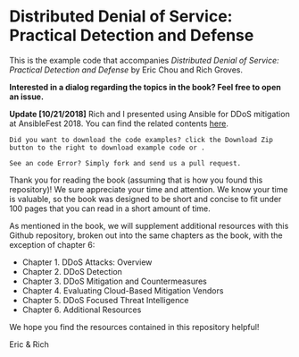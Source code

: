 Distributed Denial of Service: Practical Detection and Defense
==========

This is the example code that accompanies *Distributed Denial of Service: Practical Detection and Defense* by Eric Chou and Rich Groves. 

**Interested in a dialog regarding the topics in the book? Feel free to open an issue.**

**Update [10/21/2018]** Rich and I presented using Ansible for DDoS mitigation at AnsibleFest 2018. You can find the related contents [here](https://github.com/a10networks/ansiblefest2018). 

```
Did you want to download the code examples? click the Download Zip button to the right to download example code or .

See an code Error? Simply fork and send us a pull request.
```
Thank you for reading the book (assuming that is how you found this repository)! We sure appreciate your time and attention. We know your time is valuable, so the book was designed to be short and concise to fit under 100 pages that you can read in a short amount of time.

As mentioned in the book, we will supplement additional resources with this Github repository, broken out into the same chapters as the book, with the exception of chapter 6: 

- Chapter 1. DDoS Attacks: Overview
- Chapter 2. DDoS Detection
- Chapter 3. DDoS Mitigation and Countermeasures
- Chapter 4. Evaluating Cloud-Based Mitigation Vendors
- Chapter 5. DDoS Focused Threat Intelligence
- Chapter 6. Additional Resources

We hope you find the resources contained in this repository helpful!

Eric & Rich

